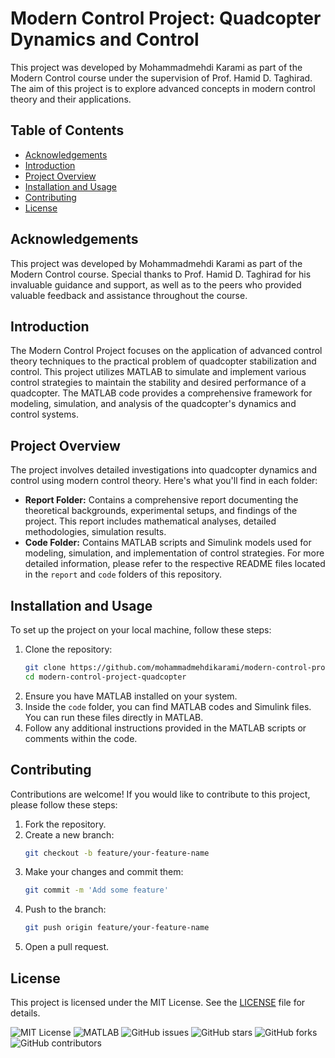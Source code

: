 # Modern Control Project: Quadcopter Dynamics and Control
This project was developed by Mohammadmehdi Karami as part of the Modern Control course under the supervision of Prof. Hamid D. Taghirad. The aim of this project is to explore advanced concepts in modern control theory and their applications.

## Table of Contents
- [Acknowledgements](#acknowledgements)
- [Introduction](#introduction)
- [Project Overview](#project-overview)
- [Installation and Usage](#installation-and-usage)
- [Contributing](#contributing)
- [License](#license)

## Acknowledgements
This project was developed by Mohammadmehdi Karami as part of the Modern Control course. Special thanks to Prof. Hamid D. Taghirad for his invaluable guidance and support, as well as to the peers who provided valuable feedback and assistance throughout the course.

## Introduction
The Modern Control Project focuses on the application of advanced control theory techniques to the practical problem of quadcopter stabilization and control. This project utilizes MATLAB to simulate and implement various control strategies to maintain the stability and desired performance of a quadcopter. The MATLAB code provides a comprehensive framework for modeling, simulation, and analysis of the quadcopter's dynamics and control systems.

## Project Overview
The project involves detailed investigations into quadcopter dynamics and control using modern control theory. Here's what you'll find in each folder:
- **Report Folder:** Contains a comprehensive report documenting the theoretical backgrounds, experimental setups, and findings of the project. This report includes mathematical analyses, detailed methodologies, simulation results.
- **Code Folder:** Contains MATLAB scripts and Simulink models used for modeling, simulation, and implementation of control strategies.
For more detailed information, please refer to the respective README files located in the `report` and `code` folders of this repository.

## Installation and Usage
To set up the project on your local machine, follow these steps:
1. Clone the repository:
    ```sh
    git clone https://github.com/mohammadmehdikarami/modern-control-project-quadcopter.git
    cd modern-control-project-quadcopter
    ```
2. Ensure you have MATLAB installed on your system.
3. Inside the `code` folder, you can find MATLAB codes and Simulink files. You can run these files directly in MATLAB.
4. Follow any additional instructions provided in the MATLAB scripts or comments within the code.

## Contributing
Contributions are welcome! If you would like to contribute to this project, please follow these steps:
1. Fork the repository.
2. Create a new branch:
    ```sh
    git checkout -b feature/your-feature-name
    ```
3. Make your changes and commit them:
    ```sh
    git commit -m 'Add some feature'
    ```
4. Push to the branch:
    ```sh
    git push origin feature/your-feature-name
    ```
5. Open a pull request.

## License
This project is licensed under the MIT License. See the [LICENSE](LICENSE) file for details.

![MIT License](https://img.shields.io/badge/License-MIT-blue.svg)
![MATLAB](https://img.shields.io/badge/MATLAB-Supported-orange)
![GitHub issues](https://img.shields.io/github/issues/mohammadmehdikarami/modern-control-project-quadcopter)
![GitHub stars](https://img.shields.io/github/stars/mohammadmehdikarami/modern-control-project-quadcopter?style=social)
![GitHub forks](https://img.shields.io/github/forks/mohammadmehdikarami/modern-control-project-quadcopter?style=social)
![GitHub contributors](https://img.shields.io/github/contributors/mohammadmehdikarami/modern-control-project-quadcopter)
